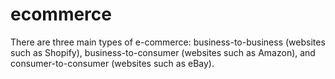 # ecommerce
There are three main types of e-commerce: business-to-business (websites such as Shopify), business-to-consumer (websites such as Amazon), and consumer-to-consumer (websites such as eBay).
